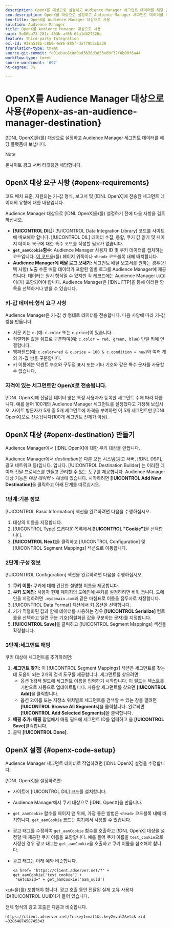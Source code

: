 ```yaml
---
description: OpenX를 대상으로 설정하고 Audience Manager 세그먼트 데이터를 해당 플랫폼에 보낼 수 있습니다.
seo-description: OpenX를 대상으로 설정하고 Audience Manager 세그먼트 데이터를 해당 플랫폼에 보낼 수 있습니다.
seo-title: OpenX를 Audience Manager 대상으로 사용
solution: Audience Manager
title: OpenX를 Audience Manager 대상으로 사용
uuid: 5e86ba73-281c-403b-af06-64a1d427526a
feature: Third-party Integration
exl-id: 938a518b-c8b0-4e86-885f-daf79b2cba38
translation-type: tm+mt
source-git-commit: fe01ebac8c0d0ad3630d3853e0bf32f0b00f6a44
workflow-type: tm+mt
source-wordcount: '697'
ht-degree: 3%

---
```


# OpenX를 Audience Manager 대상으로 사용{#openx-as-an-audience-manager-destination}

[!DNL OpenX]을(를) 대상으로 설정하고 Audience Manager 세그먼트 데이터를 해당 플랫폼에 보냅니다.

>[!NOTE]
>
>온사이트 광고 서버 타깃팅만 해당합니다.

## OpenX 대상 요구 사항 {#openx-requirements}

코드 배치 표준, 지원되는 키-값 형식, 보고서 및 [!DNL OpenX]에 전송된 세그먼트 데이터의 유형에 대한 내용입니다.

<!-- aam-openx-requirements.xml -->

Audience Manager 대상으로 [!DNL OpenX]을(를) 설정하기 전에 다음 사항을 검토하십시오.

* **[!UICONTROL DIL]:** [!UICONTROL Data Integration Library] 코드를 사이트에 배포해야 합니다. [!UICONTROL DIL] 데이터 수집, 통합, 쿠키 값 읽기 및 페이지 데이터 복구에 대한 특수 코드를 작성할 필요가 없습니다.
* **`get_aamCookie`함수:** Audience Manager 사용자 ID 및 쿠키 데이터를 캡처하는 코드입니다. [이 코드](../../features/destinations/get-aam-cookie-code.md)을(를) 페이지 위쪽이나 `<head>` 코드블록 내에 배치합니다.
* **Audience Manager에 배달 로그 보내기:** 세그먼트 배달 보고서를 원하는 경우(선택 사항) 노출 수준 배달 데이터가 포함된 일별 로그를 Audience Manager에 제공합니다. 데이터는 원시 형식일 수 있지만 각 레코드에는 Audience Manager `UUID`이(가) 포함되어야 합니다. Audience Manager은 [!DNL FTP]을 통해 이러한 항목을 선택하거나 받을 수 있습니다.

### 키-값 데이터:형식 요구 사항

Audience Manager은 키-값 쌍 형태로 데이터를 전송합니다. 다음 사양에 따라 키-값 쌍을 만듭니다.

* 서문 키는 `c.`(예: `c.color` 또는 `c.price`)이 있습니다.
* 직렬화된 값을 쉼표로 구분하여(예: `c.color = red, green, blue`) 단일 키에 연결합니다.
* 앰퍼샌드(예: `c.color=red & c.price = 100 & c.condition = new`)와 여러 개의 키-값 쌍을 구분합니다.
* 키 이름에는 악센트 부호와 구두점 표시 또는 기타 기호와 같은 특수 문자를 사용할 수 없습니다.

### 자격이 있는 세그먼트만 OpenX로 전송됩니다.

[!DNL OpenX]에 전달된 데이터 양은 특정 사용자가 등록한 세그먼트 수에 따라 다릅니다. 예를 들어 100개의 Audience Manager 세그먼트를 설정했다고 가정해 보십시오. 사이트 방문자가 5개 중 5개 세그먼트에 자격을 부여하면 이 5개 세그먼트만 [!DNL OpenX]으로 전송됩니다(100개 세그먼트 전체가 아님).

## OpenX 대상 {#openx-destination} 만들기

Audience Manager에서 [!DNL OpenX]에 대한 쿠키 대상을 만듭니다.

<!-- aam-openx-destination.xml -->

Audience Manager에서 *destination*&#x200B;은 다른 모든 시스템(광고 서버, [!DNL DSP], 광고 네트워크 등)입니다. 입니다. [!UICONTROL Destination Builder] 는 이러한 데이터 전달 프로세스를 만들고 관리할 수 있는 도구를 제공합니다. Audience Manager 대상 기능은 *대상 데이터 > 대상*&#x200B;에 있습니다. 시작하려면 **[!UICONTROL Add New Destination]**&#x200B;을 클릭하고 아래 단계를 따르십시오.

### 1단계:기본 정보

[!UICONTROL Basic Information] 섹션을 완료하려면 다음을 수행하십시오.

1. 대상의 이름을 지정합니다.
1. [!UICONTROL Type] 드롭다운 목록에서 **[!UICONTROL "Cookie"]**&#x200B;을 선택합니다.
1. **[!UICONTROL Next]**&#x200B;을 클릭하고 [!UICONTROL Configuration] 및 [!UICONTROL Segment Mappings] 섹션으로 이동합니다.

### 2단계:구성 정보

[!UICONTROL Configuration] 섹션을 완료하려면 다음을 수행하십시오.

1. **쿠키 이름:** 쿠키에 대해 간단한 설명형 이름을 제공합니다.
1. **쿠키 도메인:** 사용자 현재 페이지의 도메인에 쿠키를 설정하려면 비워 둡니다. 도메인을 지정하려면 `.mydomain.com`과 같은 마침표로 이름을 접두사로 지정합니다.
1. [!UICONTROL Data Format] 섹션에서 키 옵션을 선택합니다.
1. 키가 직렬화된 값과 함께 데이터를 사용하는 경우 **[!UICONTROL Serialize]** 컨트롤을 선택하고 일련 구분 기호(직렬화된 값을 구분하는 문자)를 지정합니다.
1. **[!UICONTROL Save]**&#x200B;을 클릭하고 [!UICONTROL Segment Mappings] 섹션을 확장합니다.

### 3단계:세그먼트 매핑

쿠키 대상에 세그먼트를 추가하려면:

1. **세그먼트 찾기:** 이  [!UICONTROL Segment Mappings] 섹션은 세그먼트를 찾는 데 도움이 되는 2개의 검색 도구를 제공합니다. 세그먼트를 찾으려면:
   * 옵션 1:검색 필드에 세그먼트 이름을 입력하기 시작합니다. 이 필드는 텍스트를 기반으로 자동으로 업데이트됩니다. 사용할 세그먼트를 찾으면 **[!UICONTROL Add]**&#x200B;을 클릭합니다.
   * 옵션 2:이름 또는 저장소 위치별로 세그먼트를 검색할 수 있는 창을 열려면 **[!UICONTROL Browse All Segments]**&#x200B;을 클릭합니다. 완료되면 **[!UICONTROL Add Selected Segments]**&#x200B;을 클릭합니다.
1. **매핑 추가: 매핑** 팝업에서 매핑 필드에 세그먼트 ID를 입력하고 을  **[!UICONTROL Save]**&#x200B;클릭합니다.
1. 클릭 **[!UICONTROL Done]**.

## OpenX 설정 {#openx-code-setup}

Audience Manager 세그먼트 데이터로 작업하려면 [!DNL OpenX] 설정을 수정합니다.

<!-- aam-openx-code.xml -->

[!DNL OpenX]을 설정하려면:

* 사이트에 [!UICONTROL DIL] 코드를 설치합니다.
* Audience Manager에서 쿠키 대상으로 [!DNL OpenX]을 만듭니다.
* `get_aamCookie` 함수를 페이지 맨 위에, 가장 좋은 방법은 `<head>` 코드블록 내에 배치합니다. `get_aamCookie` 코드는 [여기](../../features/destinations/get-aam-cookie-code.md)에서 사용할 수 있습니다.
* 광고 태그를 수정하여 `get_aamCookie` 함수를 호출하고 [!DNL OpenX] 대상을 설정할 때 제공한 쿠키 이름을 포함합니다. 예를 들어 쿠키 이름을 `test_cookie`으로 지정한 경우 광고 태그는 `get_aamCookie`을 호출하고 쿠키 이름을 참조해야 합니다.
* 광고 태그는 아래 예와 비슷합니다.

   ```
   <a href= "https://client.adserver.net/?" + get_aamCookie('test_cookie') +
    "&etc&xid=" + get_aamCookie('aam_uuid')
   ```

`xid=`을(를) 포함해야 합니다. 광고 호출 동안 전달된 실제 고유 사용자 ID([!UICONTROL UUID])가 들어 있습니다.

전체 형식의 광고 호출은 다음과 비슷합니다.

```
https://client.adserver.net/?c.key1=val1&c.key2=val2&etc& xid =3286487458745343
```
